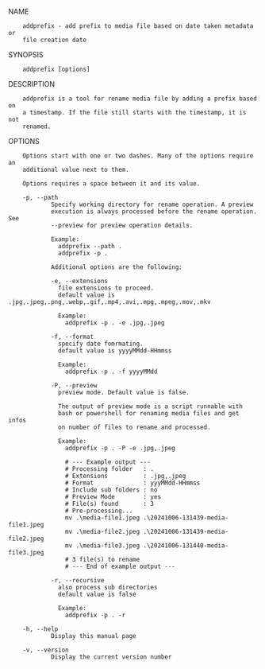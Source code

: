 ﻿NAME

        addprefix - add prefix to media file based on date taken metadata or 
        file creation date

SYNOPSIS

        addprefix [options]

DESCRIPTION

        addprefix is a tool for rename media file by adding a prefix based on
        a timestamp. If the file still starts with the timestamp, it is not
        renamed.

OPTIONS

        Options start with one or two dashes. Many of the options require an 
        additional value next to them.

        Options requires a space between it and its value.

        -p, --path
                Specify working directory for rename operation. A preview 
                execution is always processed before the rename operation. See
                --preview for preview operation details.

                Example:
                  addprefix --path .
                  addprefix -p . 

                Additional options are the following:

                -e, --extensions
                  file extensions to proceed.
                  default value is .jpg,.jpeg,.png,.webp,.gif,.mp4,.avi,.mpg,.mpeg,.mov,.mkv

                  Example:
                    addprefix -p . -e .jpg,.jpeg
        
                -f, --format
                  specify date fomrmating.
                  default value is yyyyMMdd-HHmmss

                  Example:
                    addprefix -p . -f yyyyMMdd
        
                -P, --preview      
                  preview mode. Default value is false.

                  The output of preview mode is a script runnable with
                  bash or powershell for renaming media files and get infos
                  on number of files to rename and processed.

                  Example:
                    addprefix -p . -P -e .jpg,.jpeg

                    # --- Example output ---
                    # Processing folder   : .
                    # Extensions          : .jpg,.jpeg
                    # Format              : yyyMMdd-HHmmss
                    # Include sub folders : no
                    # Preview Mode        : yes
                    # File(s) found       : 3
                    # Pre-processing...
                    mv .\media-file1.jpeg .\20241006-131439-media-file1.jpeg
                    mv .\media-file2.jpeg .\20241006-131439-media-file2.jpeg
                    mv .\media-file3.jpeg .\20241006-131440-media-file3.jpeg
                    # 3 file(s) to rename
                    # --- End of example output ---
        
                -r, --recursive
                  also process sub directories
                  default value is false

                  Example:
                    addprefix -p . -r

        -h, --help
                Display this manual page

        -v, --version
                Display the current version number
